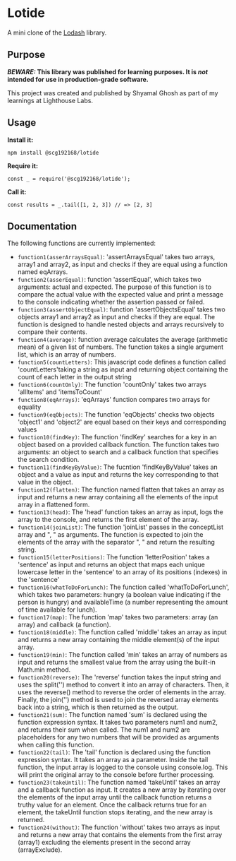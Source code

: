 # Lotide

A mini clone of the [Lodash](https://lodash.com) library.

## Purpose

**_BEWARE:_ This library was published for learning purposes. It is _not_ intended for use in production-grade software.**

This project was created and published by Shyamal Ghosh as part of my learnings at Lighthouse Labs. 

## Usage

**Install it:**

`npm install @scg192168/lotide`

**Require it:**

`const _ = require('@scg192168/lotide');`

**Call it:**

`const results = _.tail([1, 2, 3]) // => [2, 3]`

## Documentation

The following functions are currently implemented:

* `function1(asserArraysEqual)`:  'assertArraysEqual' takes two arrays, array1 and array2, as input and checks if they are equal using a function named eqArrays.
* `function2(asserEqual)`: function 'assertEqual', which takes two arguments: actual and expected. The purpose of this function is to compare the actual value with the expected value and print a message to the console indicating whether the assertion passed or failed.
* `function3(assertObjectEqual)`: function 'assertObjectsEqual' takes two objects array1 and array2 as input and checks if they are equal. The function is designed to handle nested objects and arrays recursively to compare their contents.
* `function4(average)`: function average calculates the average (arithmetic mean) of a given list of numbers. The function takes a single argument list, which is an array of numbers.
* `function5(countLetters)`: This javascript code defines a function called 'countLetters'taking a string as input and returning object containing the count of each letter in the output string
* `function6(countOnly)`: The function 'countOnly' takes two arrays 'allItems' and 'itemsToCount'
* `function8(eqArrays)`: 'eqArrays' function compares two arrays for equality 
* `function9(eqObjects)`: The function 'eqObjects' checks two objects 'object1' and 'object2' are equal based on their keys and corresponding values
* `function10(findKey)`: The function 'findKey' searches for a key in an object based on a provided callback function. The function takes two arguments: an object to search and a callback function that specifies the search condition.
* `function11(findKeyByValue)`: The fucntion 'findKeyByValue' takes an object and a value as input and returns the key corresponding to that value in the object.
* `function12(flatten)`: The function named flatten that takes an array as input and returns a new array containing all the elements of the input array in a flattened form.
* `function13(head)`: The 'head' function takes an array as input, logs the array to the console, and returns the first element of the array.
* `function14(joinList)`: The function 'joinList' passes in the conceptList array and ", " as arguments. The function is expected to join the elements of the array with the separator ", " and return the resulting string.
* `function15(letterPositions)`: The function 'letterPosition' takes a 'sentence' as input and returns an object that maps each unique lowercase letter in the 'sentence' to an array of its positions (indexes) in the 'sentence'
* `function16(whatToDoForLunch)`: The function called 'whatToDoForLunch', which takes two parameters: hungry (a boolean value indicating if the person is hungry) and availableTime (a number representing the amount of time available for lunch).
* `function17(map)`: The function 'map' takes two parameters: array (an array) and callback (a function).
* `function18(middle)`: The function called 'middle' takes an array as input and returns a new array containing the middle element(s) of the input array.
* `function19(min)`: The function called 'min' takes an array of numbers as input and returns the smallest value from the array using the built-in Math.min method.
* `function20(reverse)`: The 'reverse' function takes the input string and uses the split('') method to convert it into an array of characters. Then, it uses the reverse() method to reverse the order of elements in the array. Finally, the join('') method is used to join the reversed array elements back into a string, which is then returned as the output.
* `function21(sum)`: The function named 'sum' is declared using the function expression syntax. It takes two parameters num1 and num2, and returns their sum when called. The num1 and num2 are placeholders for any two numbers that will be provided as arguments when calling this function.
* `function22(tail)`: The 'tail' function is declared using the function expression syntax. It takes an array as a parameter. Inside the tail function, the input array is logged to the console using console.log. This will print the original array to the console before further processing.
* `function23(takeUntil)`: The function named 'takeUntil' takes an array and a callback function as input. It creates a new array by iterating over the elements of the input array until the callback function returns a truthy value for an element. Once the callback returns true for an element, the takeUntil function stops iterating, and the new array is returned.
* `function24(without)`: The function 'without' takes two arrays as input and returns a new array that contains the elements from the first array (array1) excluding the elements present in the second array (arrayExclude).